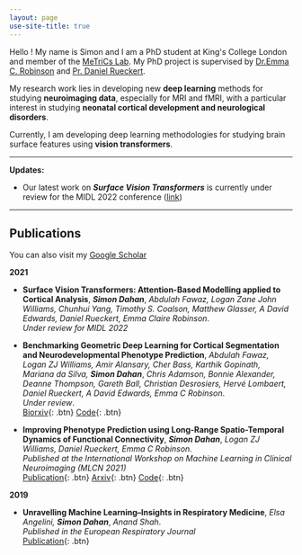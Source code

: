 ```yaml
---
layout: page
use-site-title: true
---
```


Hello ! My name is Simon and I am a PhD student at King's College London and member of the [MeTriCs Lab](https://metrics-lab.github.io/). My PhD project is supervised by [Dr.Emma C. Robinson](https://scholar.google.com/citations?hl=fr&user=WXAAOb0AAAAJ) and [Pr. Daniel Rueckert](https://scholar.google.com/citations?user=H0O0WnQAAAAJ&hl=fr).

My research work lies in developing new **deep learning** methods for studying **neuroimaging data**, especially for MRI and fMRI, with a particular interest in studying **neonatal cortical development and neurological disorders**. 

Currently, I am developing deep learning methodologies for studying brain surface features using **vision transformers**. 

--------

**Updates:**

- Our latest work on ***Surface Vision Transformers*** is currently under review for the MIDL 2022 conference ([link](https://openreview.net/forum?id=mpp843Bsf-))


--------

## Publications

You can also visit my [Google Scholar](https://scholar.google.com/citations?user=JcbJqX0AAAAJ&hl=en&oi=ao)

**2021**

- **Surface Vision Transformers: Attention-Based Modelling applied to Cortical Analysis**, ***Simon Dahan***, *Abdulah Fawaz, Logan Zane John Williams, Chunhui Yang, Timothy S. Coalson, Matthew Glasser, A David Edwards, Daniel Rueckert, Emma Claire Robinson*.<br/>
  *Under review for MIDL 2022*


- **Benchmarking Geometric Deep Learning for Cortical Segmentation and Neurodevelopmental Phenotype Prediction**, *Abdulah Fawaz, Logan ZJ Williams, Amir Alansary, Cher Bass, Karthik Gopinath, Mariana da Silva,* ***Simon Dahan***, *Chris Adamson, Bonnie Alexander, Deanne Thompson, Gareth Ball, Christian Desrosiers, Hervé Lombaert, Daniel Rueckert, A David Edwards, Emma C Robinson*.<br/>
  *Under review*.<br/>
  [Biorxiv](https://www.biorxiv.org/content/10.1101/2021.12.01.470730v1){: .btn}
  [Code](https://github.com/Abdulah-Fawaz/Benchmarking-Surface-DL){: .btn}

- **Improving Phenotype Prediction using Long-Range Spatio-Temporal Dynamics of Functional Connectivity**, ***Simon Dahan***, *Logan ZJ Williams, Daniel Rueckert, Emma C Robinson.*  <br/>
  *Published at the International Workshop on Machine Learning in Clinical Neuroimaging (MLCN 2021)* <br/>
  [Publication](https://link.springer.com/chapter/10.1007/978-3-030-87586-2_15){: .btn}
  [Arxiv](https://arxiv.org/abs/2109.03115){: .btn}
  [Code](http://www.github.com/metrics-lab/ST-fMRI/){: .btn}
 
 **2019**
  
 - **Unravelling Machine Learning–Insights in Respiratory Medicine**, *Elsa Angelini,* ***Simon Dahan***, *Anand Shah*.<br/>
  *Published in the European Respiratory Journal*<br/>
  [Publication](https://erj.ersjournals.com/content/54/6/1901216.full){: .btn}
